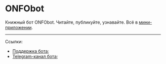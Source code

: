 # ONFObot
Книжный бот ONFObot. Читайте, публикуйте, узнавайте. Всё в [мини-приложении](https://t.me/ONFO_main_bot?startapp).

----------
Ссылки:

* [Поддержка бота](https://t.me/ONFO_help_bot);
* [Telegram-канал бота](https://t.me/ONFOstudio);
